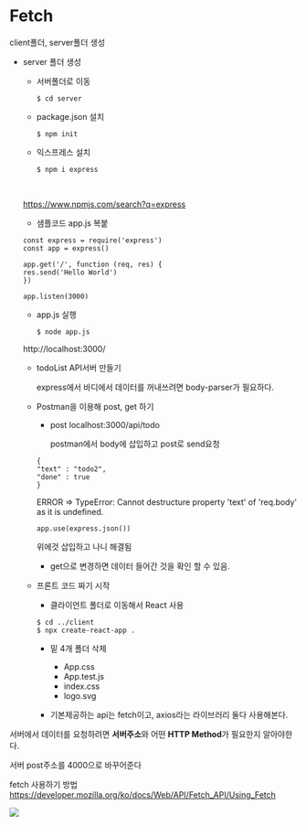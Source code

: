 # Fetch

client폴더, server폴더 생성

- server 폴더 생성

    - 서버폴더로 이동

        `$ cd server`

    - package.json 설치

        `$ npm init`

    - 익스프레스 설치

        `$ npm i express`
    

    <br/>

    https://www.npmjs.com/search?q=express


    - 샘플코드 app.js 복붙

    ```
    const express = require('express')
    const app = express()

    app.get('/', function (req, res) {
    res.send('Hello World')
    })  

    app.listen(3000)
    ```

    - app.js 실행

        `$ node app.js`

    http://localhost:3000/

    - todoList API서버 만들기

        express에서 바디에서 데이터를 꺼내쓰려면 body-parser가 필요하다.

    - Postman을 이용해 post, get 하기
        - post localhost:3000/api/todo
            
            postman에서 body에 삽입하고 post로 send요청

        ```
        {
        "text" : "todo2",
        "done" : true
        }
        ```

        
        ERROR => TypeError: Cannot destructure property 'text' of 'req.body' as it is undefined.

        ```
        app.use(express.json())
        ``` 

        위에것 삽입하고 나니 해결됨

        - get으로 변경하면 데이터 들어간 것을 확인 할 수 있음.

    - 프론트 코드 짜기 시작

        - 클라이언트 폴더로 이동해서 React 사용

        ```
        $ cd ../client
        $ npx create-react-app .
        ```
        
        - 밑 4개 폴더 삭제

            - App.css 
            - App.test.js
            -  index.css
            - logo.svg


        - 기본제공하는 api는 fetch이고, axios라는 라이브러리 둘다 사용해본다.


서버에서 데이터를 요청하려면 **서버주소**와 어떤 **HTTP Method**가 필요한지 알아야한다.

서버 post주소를 4000으로 바꾸어준다 

fetch 사용하기 방법
https://developer.mozilla.org/ko/docs/Web/API/Fetch_API/Using_Fetch

<img src="img.CORS_Error.PNG">







